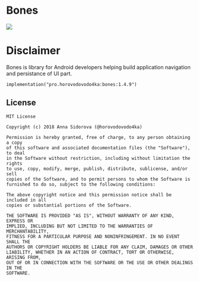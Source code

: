 # Bones
[![](https://jitpack.io/v/horovodovodo4ka/bones.svg)](https://jitpack.io/#horovodovodo4ka/bones)

# Disclaimer
Bones is library for Android developers helping build application navigation and persistance of UI part. 

```
implementation("pro.horovodovodo4ka:bones:1.4.9")
```
## License
```
MIT License

Copyright (c) 2018 Anna Sidorova (@horovodovodo4ka)

Permission is hereby granted, free of charge, to any person obtaining a copy
of this software and associated documentation files (the "Software"), to deal
in the Software without restriction, including without limitation the rights
to use, copy, modify, merge, publish, distribute, sublicense, and/or sell
copies of the Software, and to permit persons to whom the Software is
furnished to do so, subject to the following conditions:

The above copyright notice and this permission notice shall be included in all
copies or substantial portions of the Software.

THE SOFTWARE IS PROVIDED "AS IS", WITHOUT WARRANTY OF ANY KIND, EXPRESS OR
IMPLIED, INCLUDING BUT NOT LIMITED TO THE WARRANTIES OF MERCHANTABILITY,
FITNESS FOR A PARTICULAR PURPOSE AND NONINFRINGEMENT. IN NO EVENT SHALL THE
AUTHORS OR COPYRIGHT HOLDERS BE LIABLE FOR ANY CLAIM, DAMAGES OR OTHER
LIABILITY, WHETHER IN AN ACTION OF CONTRACT, TORT OR OTHERWISE, ARISING FROM,
OUT OF OR IN CONNECTION WITH THE SOFTWARE OR THE USE OR OTHER DEALINGS IN THE
SOFTWARE.
```
